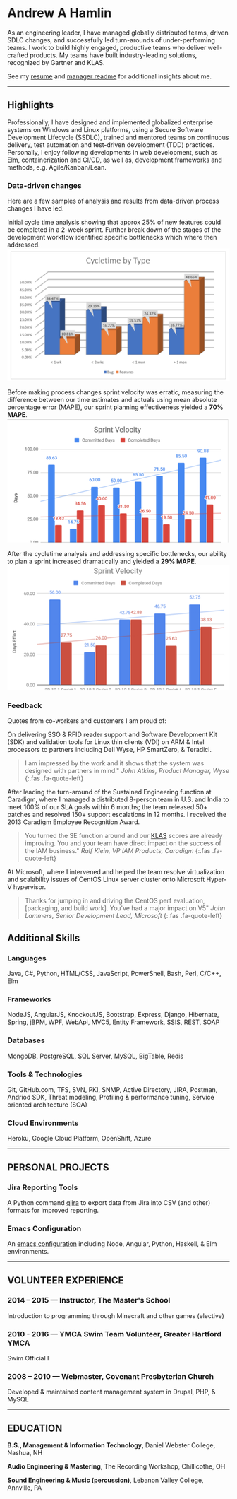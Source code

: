 # Andrew A Hamlin

As an engineering leader, I have managed globally distributed teams, driven SDLC changes, and successfully led turn-arounds of under-performing teams. I work to build highly engaged, productive teams who deliver well-crafted products. My teams have built industry-leading solutions, recognized by Gartner and KLAS.

See my [resume](files/andrew_hamlin_resume.pdf) and [manager readme](manager_readme.md) for additional insights about me.


---

## Highlights

Professionally, I have designed and implemented globalized enterprise systems on Windows and Linux platforms, using a Secure Software Development Lifecycle (SSDLC), trained and mentored teams on continuous delivery, test automation and test-driven development (TDD) practices. Personally, I enjoy following developments in web development, such as [Elm](https://www.elm-lang.org), containerization and CI/CD, as well as, development frameworks and methods, e.g. Agile/Kanban/Lean. 

### Data-driven changes

Here are a few samples of analysis and results from data-driven process changes I have led.

Initial cycle time analysis showing that approx 25% of new features could be completed in a 2-week sprint. Further break down of the stages of the development workflow identified specific bottlenecks which where then addressed.
![Cycle time analysis](/files/cycletime.png)

Before making process changes sprint velocity was erratic, measuring the difference between our time estimates and actuals using mean absolute percentage error (MAPE), our sprint planning effectiveness yielded a **70% MAPE**. 
![Velocity before changes](/files/velocity-v1200.png)

After the cycletime analysis and addressing specific bottlenecks, our ability to plan a sprint increased dramatically and yielded a **29% MAPE**.
![Velocity after changes](/files/velocity-v1210.png)

### Feedback

Quotes from co-workers and customers I am proud of:

On delivering SSO & RFID reader support and Software Development Kit (SDK) and validation tools for Linux thin clients (VDI) on ARM & Intel processors to partners including Dell Wyse, HP SmartZero, & Teradici.

> I am impressed by the work and it shows that the system was designed with partners in mind."
> _John Atkins, Product Manager, Wyse_
{:.fas .fa-quote-left}


After leading the turn-around of the Sustained Engineering function at Caradigm, where I managed a distributed 8-person team in U.S. and India to meet 100% of our SLA goals within 6 months; the team released 50+ patches and resolved 150+ support escalations in 12 months. I received the 2013 Caradigm Employee Recognition Award.

> You turned the SE function around and our [KLAS](https://www.klasresearch.com) scores are already improving. You and your team have direct impact on the success of the IAM business."
> _Ralf Klein, VP IAM Products, Caradigm_
{:.fas .fa-quote-left}

At Microsoft, where I intervened and helped the team resolve virtualization and scalability issues of CentOS Linux server cluster onto Microsoft Hyper-V hypervisor.

> Thanks for jumping in and driving the CentOS perf evaluation, [packaging, and build work]. You've had a major impact on V5"
> _John Lammers, Senior Development Lead, Microsoft_
{:.fas .fa-quote-left}

## Additional Skills

### Languages

Java, C#, Python, HTML/CSS, JavaScript, PowerShell, Bash, Perl, C/C++, Elm

### Frameworks

NodeJS, AngularJS, KnockoutJS, Bootstrap, Express, Django, Hibernate, Spring, jBPM, WPF, WebApi, MVC5, Entity Framework, SSIS, REST, SOAP

### Databases

MongoDB, PostgreSQL, SQL Server, MySQL, BigTable, Redis

### Tools & Technologies

Git, GitHub.com, TFS, SVN, PKI, SNMP, Active Directory, JIRA, Postman, Andriod SDK, Threat modeling, Profiling & performance tuning, Service oriented architecture (SOA)

### Cloud Environments

Heroku, Google Cloud Platform, OpenShift, Azure


---

## PERSONAL PROJECTS

### Jira Reporting Tools

A Python command [qjira](https://github.com/aahamlin/jira_reporting_scripts) to export data from Jira into CSV (and other) formats for improved reporting.

### Emacs Configuration

An [emacs configuration](https://bitbucket.org/andrew_hamlin/emacs.d) including Node, Angular, Python, Haskell, & Elm environments.

---

## VOLUNTEER EXPERIENCE

### 2014 – 2015 &#8212; Instructor, The Master's School

Introduction to programming through Minecraft and other games (elective)

### 2010 - 2016 &#8212; YMCA Swim Team Volunteer, Greater Hartford YMCA

Swim Official I

### 2008 – 2010 &#8212; Webmaster, Covenant Presbyterian Church

Developed & maintained content management system in Drupal, PHP, & MySQL

---

## EDUCATION

**B.S., Management & Information Technology**, Daniel Webster College, Nashua, NH

**Audio Engineering & Mastering**, The Recording Workshop, Chillicothe, OH

**Sound Engineering & Music (percussion)**, Lebanon Valley College, Annville, PA

